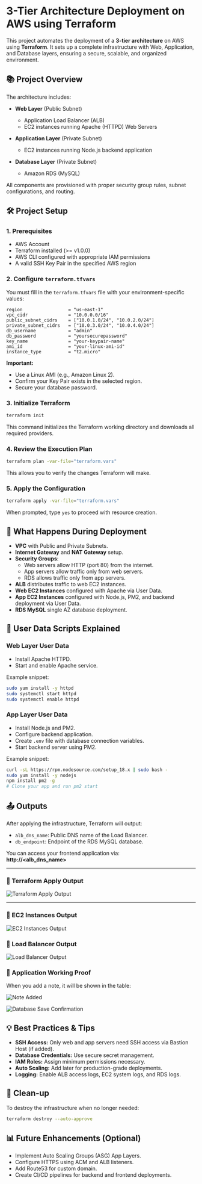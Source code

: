 # 3-Tier Architecture Deployment on AWS using Terraform

This project automates the deployment of a **3-tier architecture** on AWS using **Terraform**. It sets up a complete infrastructure with Web, Application, and Database layers, ensuring a secure, scalable, and organized environment.


## 📚 Project Overview

The architecture includes:

- **Web Layer** (Public Subnet)
  - Application Load Balancer (ALB)
  - EC2 instances running Apache (HTTPD) Web Servers

- **Application Layer** (Private Subnet)
  - EC2 instances running Node.js backend application

- **Database Layer** (Private Subnet)
  - Amazon RDS (MySQL)

All components are provisioned with proper security group rules, subnet configurations, and routing.



## 🛠️ Project Setup

### 1. Prerequisites

- AWS Account
- Terraform installed (>= v1.0.0)
- AWS CLI configured with appropriate IAM permissions
- A valid SSH Key Pair in the specified AWS region



### 2. Configure `terraform.tfvars`

You must fill in the `terraform.tfvars` file with your environment-specific values:

```hcl
region                 = "us-east-1"
vpc_cidr               = "10.0.0.0/16"
public_subnet_cidrs    = ["10.0.1.0/24", "10.0.2.0/24"]
private_subnet_cidrs   = ["10.0.3.0/24", "10.0.4.0/24"]
db_username            = "admin"
db_password            = "yoursecurepassword"
key_name               = "your-keypair-name"
ami_id                 = "your-linux-ami-id"
instance_type          = "t2.micro"
```

**Important:**
- Use a Linux AMI (e.g., Amazon Linux 2).
- Confirm your Key Pair exists in the selected region.
- Secure your database password.



### 3. Initialize Terraform

```bash
terraform init
```
This command initializes the Terraform working directory and downloads all required providers.



### 4. Review the Execution Plan

```bash
terraform plan -var-file="terraform.vars"
```
This allows you to verify the changes Terraform will make.



### 5. Apply the Configuration

```bash
terraform apply -var-file="terraform.vars"
```
When prompted, type `yes` to proceed with resource creation.



## 🚀 What Happens During Deployment

- **VPC** with Public and Private Subnets.
- **Internet Gateway** and **NAT Gateway** setup.
- **Security Groups**:
  - Web servers allow HTTP (port 80) from the internet.
  - App servers allow traffic only from web servers.
  - RDS allows traffic only from app servers.
- **ALB** distributes traffic to web EC2 instances.
- **Web EC2 Instances** configured with Apache via User Data.
- **App EC2 Instances** configured with Node.js, PM2, and backend deployment via User Data.
- **RDS MySQL** single AZ database deployment.

## 📝 User Data Scripts Explained

### Web Layer User Data
- Install Apache HTTPD.
- Start and enable Apache service.

Example snippet:
```bash
sudo yum install -y httpd
sudo systemctl start httpd
sudo systemctl enable httpd
```

### App Layer User Data
- Install Node.js and PM2.
- Configure backend application.
- Create `.env` file with database connection variables.
- Start backend server using PM2.

Example snippet:
```bash
curl -sL https://rpm.nodesource.com/setup_18.x | sudo bash -
sudo yum install -y nodejs
npm install pm2 -g
# Clone your app and run pm2 start
```
## 📤 Outputs

After applying the infrastructure, Terraform will output:

- `alb_dns_name`: Public DNS name of the Load Balancer.
- `db_endpoint`: Endpoint of the RDS MySQL database.

You can access your frontend application via:  
**http://<alb_dns_name>**

---

### 🎯 Terraform Apply Output

![Terraform Apply Output](https://github.com/user-attachments/assets/d98874f5-203f-48ad-95c9-a5f214cb6a62)

---

### 🎯 EC2 Instances Output

![EC2 Instances Output](https://github.com/user-attachments/assets/c173d9ff-5c98-4a1f-8d44-47c5880992b3)


### 🎯 Load Balancer Output

![Load Balancer Output](https://github.com/user-attachments/assets/77706e95-8c03-4b52-adbe-b337f89012b3)



### 🎯 Application Working Proof

When you add a note, it will be shown in the table:

![Note Added](https://github.com/user-attachments/assets/20bde7bd-562c-42c8-97c5-7c3a3ea05fbe)

![Database Save Confirmation](https://github.com/user-attachments/assets/c9f4ed07-381d-4789-ad67-03110a21d0d7)




## 💡 Best Practices & Tips

- **SSH Access:** Only web and app servers need SSH access via Bastion Host (if added).
- **Database Credentials:** Use secure secret management.
- **IAM Roles:** Assign minimum permissions necessary.
- **Auto Scaling:** Add later for production-grade deployments.
- **Logging:** Enable ALB access logs, EC2 system logs, and RDS logs.

## 🔄 Clean-up

To destroy the infrastructure when no longer needed:

```bash
terraform destroy --auto-approve
```


## 📊 Future Enhancements (Optional)

- Implement Auto Scaling Groups (ASG) App Layers.
- Configure HTTPS using ACM and ALB listeners.
- Add Route53 for custom domain.
- Create CI/CD pipelines for backend and frontend deployments.

